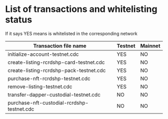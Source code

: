 # List of transactions and whitelisting status

If it says YES means is whitelisted in the corresponding network

| Transaction file name                      | Testnet | Mainnet |
|--------------------------------------------|---------|---------|
| initialize-account-testnet.cdc             | YES     | NO      |
| create-listing-rcrdshp-card-testnet.cdc    | YES     | NO      |
| create-listing-rcrdshp-pack-testnet.cdc    | YES     | NO      |
| purchase-nft-rcrdshp-testnet.cdc           | YES     | NO      |
| remove-listing-testnet.cdc                 | YES     | NO      |
| transfer-dapper-custodial-testnet.cdc      | NO      | NO      |
| purchase-nft-custodial-rcrdshp-testnet.cdc | NO      | NO      |
